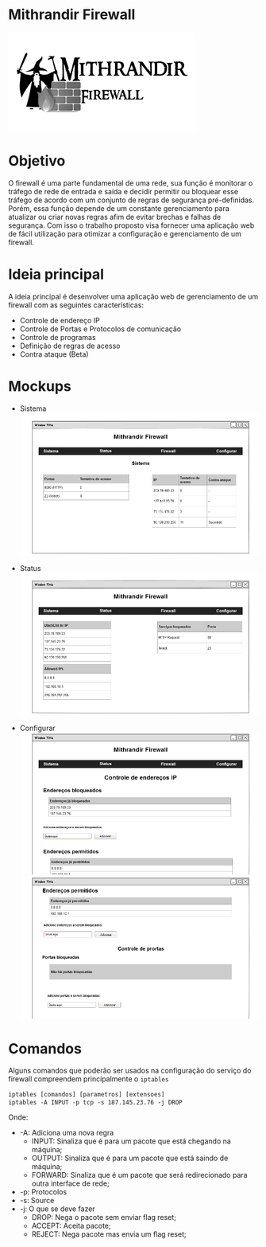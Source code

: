 # Mithrandir Firewall
![Logo](img/Logo.png)

# Objetivo
O firewall é uma parte fundamental de uma rede, sua função é monitorar o tráfego de rede de entrada e saída e decidir permitir ou bloquear esse tráfego de acordo com um conjunto de regras de segurança pré-definidas. Porém, essa função depende de um constante gerenciamento para atualizar ou criar novas regras afim de evitar brechas e falhas de segurança.  Com isso o trabalho proposto visa fornecer uma aplicação web de fácil utilização para otimizar a configuração e gerenciamento de um firewall.

# Ideia principal
A ideia principal é desenvolver uma aplicação web de gerenciamento de um firewall com as seguintes características:
- Controle de endereço IP
- Controle de Portas e Protocolos de comunicação
- Controle de programas
- Definição de regras de acesso
- Contra ataque (Beta)

# Mockups
- Sistema
![sys](img/Sistema.png)


- Status
![stt](img/Status.png)


- Configurar
![conf1](img/Configurar1.png)
![conf2](img/Configurar2.png)

# Comandos
Alguns comandos que poderão ser usados na configuração do serviço do firewall compreendem principalmente o `iptables`
```
iptables [comandos] [parametros] [extensoes]
iptables -A INPUT -p tcp -s 187.145.23.76 -j DROP
```
Onde:
* -A: Adiciona uma nova regra
   * INPUT: Sinaliza que é para um pacote que está chegando na máquina;
   * OUTPUT: Sinaliza que é para um pacote que está saindo de máquina;
   * FORWARD: Sinaliza que é um pacote que será redirecionado para outra interface de rede;
* -p: Protocolos
* -s: Source
* -j: O que se deve fazer
   * DROP: Nega o pacote sem enviar flag reset;
   * ACCEPT: Aceita pacote;
   * REJECT: Nega pacote mas envia um flag reset;
